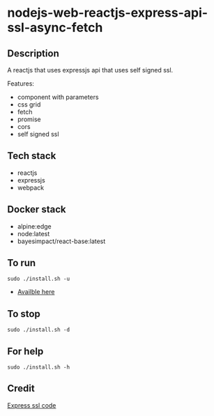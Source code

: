 # nodejs-web-reactjs-express-api-ssl-async-fetch

## Description
A reactjs that uses expressjs api that uses self signed ssl.

Features: 
- component with parameters
- css grid
- fetch
- promise
- cors
- self signed ssl

## Tech stack
- reactjs
- expressjs
- webpack

## Docker stack
- alpine:edge
- node:latest
- bayesimpact/react-base:latest

## To run
`sudo ./install.sh -u`
- [Availble here](http://localhost/)

## To stop
`sudo ./install.sh -d`

## For help
`sudo ./install.sh -h`

## Credit
[Express ssl code](https://dev.to/omergulen/step-by-step-node-express-ssl-certificate-run-https-server-from-scratch-in-5-steps-5b87)